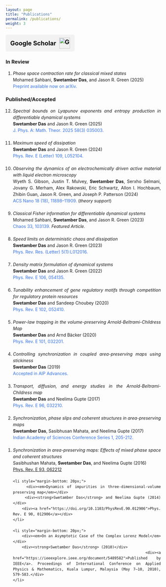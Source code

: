 ```yaml
---
layout: page
title: "Publications"
permalink: /publications/
weight: 3
---
```


<a href="https://scholar.google.com/citations?user=Sb41nz4AAAAJ&view_op=list_works&sortby=pubdate" target="_blank" rel="noopener noreferrer" class="scholar-button">
    <span class="scholar-text">Google Scholar</span>
    <img src="https://upload.wikimedia.org/wikipedia/commons/c/c7/Google_Scholar_logo.svg" alt="Google Scholar" class="scholar-icon">
</a>

<style>
.scholar-button {
    display: flex;
    align-items: center;
    background-color: #f2f2f2; 
    color: black;
    padding: 10px 15px;
    text-decoration: none;
    border-radius: 5px;
    font-weight: bold;
    font-size: 20px; /* Bigger text */
    gap: 10px; /* Space between text and icon */
    width: fit-content;
}
.scholar-text {
    font-size: 20px; /* Adjust text size */
}
.scholar-icon {
    width: 35px; /* Smaller icon */
    height: auto;
}
.scholar-button:hover {
    background-color: #ffcccc;
}

/* Style for publication links */
.publication-link {
    color: #3471eb;
    text-decoration: none;
}
.publication-link:hover {
    text-decoration: underline;
}
</style>

<h3>In Review</h3>
<ol reversed style="line-height: 1.5; text-align: justify;">
    <li style="margin-bottom: 20px; line-height: 1.5;">
        <div><em>Phase space contraction rate for classical mixed states</em></div>
        <div>Mohamed Sahbani, <strong>Swetamber Das</strong>, and Jason R. Green (2025)</div>
        <div>
            <a href="https://arxiv.org/abs/2502.09361" target="_blank" class="publication-link">
                Preprint available now on arXiv.
            </a>
        </div>
    </li>
</ol>

<h3>Published/Accepted</h3>
<ol reversed style="line-height: 1.5; text-align: justify;">
    <li style="margin-bottom: 20px;">
        <div><em>Spectral bounds on Lyapunov exponents and entropy production in differentiable dynamical systems</em></div>
        <div><strong>Swetamber Das</strong> and Jason R. Green (2025)</div>
        <div>
            <a href="https://iopscience.iop.org/article/10.1088/1751-8121/ad8f06" target="_blank" class="publication-link">
                J. Phys. A: Math. Theor. 2025 58(3) 035003.
            </a>
        </div>
    </li>
    <li style="margin-bottom: 20px;">
        <div><em>Maximum speed of dissipation</em></div>
        <div><strong>Swetamber Das</strong> and Jason R. Green (2024)</div>
        <div><a href="https://journals.aps.org/pre/abstract/10.1103/PhysRevE.109.L052104" target="_blank" class="publication-link">Phys. Rev. E (Letter) 109, L052104.</a></div>
    </li>
    <li style="margin-bottom: 20px;">
        <div><em>Observing the dynamics of an electrochemically driven active material with liquid electron microscopy</em></div>
        <div>Wyeth S. Gibson, Justin T. Mulvey, <strong>Swetamber Das</strong>, Serxho Selmani, Jovany G. Merham, Alex Rakowski, Eric Schwartz, Allon I. Hochbaum, Zhibin Guan, Jason R. Green, and Joseph P. Patterson (2024)</div>
        <div><a href="https://pubs.acs.org/doi/full/10.1021/acsnano.4c01524" target="_blank" class="publication-link">ACS Nano 18 (18), 11898–11909.</a> (<em>theory support</em>)</div>
    </li>
    <li style="margin-bottom: 20px;">
        <div><em>Classical Fisher information for differentiable dynamical systems</em></div>
        <div>Mohamed Sahbani, <strong>Swetamber Das</strong>, and Jason R. Green (2023)</div>
        <div><a href="https://pubs.aip.org/aip/cha/article/33/10/103139/2918637/Classical-Fisher-information-for-differentiable" target="_blank" class="publication-link">Chaos 33, 103139.</a> <em>Featured Article.</em></div>
    </li>
    <li style="margin-bottom: 20px;">
        <div><em>Speed limits on deterministic chaos and dissipation</em></div>
        <div><strong>Swetamber Das</strong> and Jason R. Green (2023)</div>
        <div><a href="https://journals.aps.org/prresearch/abstract/10.1103/PhysRevResearch.5.L012016" target="_blank" class="publication-link">Phys. Rev. Res. (Letter) 5(1):L012016.</a></div>
    </li>
    <li style="margin-bottom: 20px;">
        <div><em>Density matrix formulation of dynamical systems</em></div>
        <div><strong>Swetamber Das</strong> and Jason R. Green (2022)</div>
        <div><a href="https://journals.aps.org/pre/abstract/10.1103/PhysRevE.106.054135" target="_blank" class="publication-link">Phys. Rev. E 106, 054135.</a></div>
    </li>
    <li style="margin-bottom: 20px;">
        <div><em>Tunability enhancement of gene regulatory motifs through competition for regulatory protein resources</em></div>
        <div><strong>Swetamber Das</strong> and Sandeep Choubey (2020)</div>
        <div><a href="https://journals.aps.org/pre/abstract/10.1103/PhysRevE.102.052410" target="_blank" class="publication-link">Phys. Rev. E 102, 052410.</a></div>
    </li>
    <li style="margin-bottom: 20px;">
        <div><em>Power-law trapping in the volume-preserving Arnold-Beltrami-Childress Map</em></div>
        <div><strong>Swetamber Das</strong> and Arnd Bäcker (2020)</div>
        <div><a href="https://journals.aps.org/pre/abstract/10.1103/PhysRevE.101.032201" target="_blank" class="publication-link">Phys. Rev. E 101, 032201.</a></div>
    </li>
    <li style="margin-bottom: 20px;">
        <div><em>Controlling synchronization in coupled area-preserving maps using stickiness</em></div>
        <div><strong>Swetamber Das</strong> (2019)</div>
        <div><a href="https://arxiv.org/abs/1810.01364" target="_blank" class="publication-link">Accepted in AIP Advances.</a></div>
    </li>
    <li style="margin-bottom: 20px;">
        <div><em>Transport, diffusion, and energy studies in the Arnold-Beltrami-Childress map</em></div>
        <div><strong>Swetamber Das</strong> and Neelima Gupte (2017)</div>
        <div><a href="https://doi.org/10.1103/PhysRevE.96.032210" target="_blank" class="publication-link">Phys. Rev. E 96, 032210.</a></div>
    </li>
    <li style="margin-bottom: 20px;">
        <div><em>Synchronization, phase slips and coherent structures in area-preserving maps</em></div>
        <div><strong>Swetamber Das</strong>, Sasibhusan Mahata, and Neelima Gupte (2017)</div>
        <div><a href="https://www.ias.ac.in/describe/article/conf/001/01/0205-0212" target="_blank" class="publication-link">Indian Academy of Sciences Conference Series 1, 205-212.</a></div>
    </li>
    <li style="margin-bottom: 20px;">
        <div><em>Synchronization in area-preserving maps: Effects of mixed phase space and coherent structures</em></div>
        <div>Sasibhushan Mahata, <strong>Swetamber Das</strong>, and Neelima Gupte (2016)</div>
        <div><a href="https://doi.org/10.1103/PhysRevE.93.062212">Phys. Rev. E 93, 062212</a></div>
    </li>

    <li style="margin-bottom: 20px;">
        <div><em>Dynamics of impurities in three-dimensional-volume preserving map</em></div>
        <div><strong>Swetamber Das</strong> and Neelima Gupte (2014)</div>
        <div><a href="https://doi.org/10.1103/PhysRevE.90.012906">Phys. Rev. E 90, 012906</a></div>
    </li>

    <li style="margin-bottom: 20px;">
        <div><em>On an Asymptotic Case of the Complex Lorenz Model</em></div>
        <div><strong>Swetamber Das</strong> (2010)</div>
        <div><a href="https://ieeexplore.ieee.org/document/5489582">Published by IEEE</a>. Proceedings of International Conference on Applied Physics & Mathematics, Kuala Lumpur, Malaysia (May 7–10, 2010), 579-583.</div>
    </li>